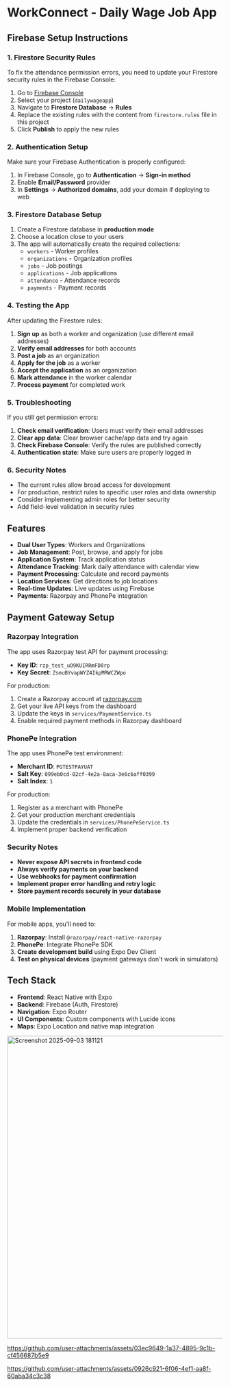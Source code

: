# WorkConnect - Daily Wage Job App

## Firebase Setup Instructions

### 1. Firestore Security Rules

To fix the attendance permission errors, you need to update your Firestore security rules in the Firebase Console:

1. Go to [Firebase Console](https://console.firebase.google.com)
2. Select your project (`dailywageapp`)
3. Navigate to **Firestore Database** → **Rules**
4. Replace the existing rules with the content from `firestore.rules` file in this project
5. Click **Publish** to apply the new rules

### 2. Authentication Setup

Make sure your Firebase Authentication is properly configured:

1. In Firebase Console, go to **Authentication** → **Sign-in method**
2. Enable **Email/Password** provider
3. In **Settings** → **Authorized domains**, add your domain if deploying to web

### 3. Firestore Database Setup

1. Create a Firestore database in **production mode**
2. Choose a location close to your users
3. The app will automatically create the required collections:
   - `workers` - Worker profiles
   - `organizations` - Organization profiles  
   - `jobs` - Job postings
   - `applications` - Job applications
   - `attendance` - Attendance records
   - `payments` - Payment records

### 4. Testing the App

After updating the Firestore rules:

1. **Sign up** as both a worker and organization (use different email addresses)
2. **Verify email addresses** for both accounts
3. **Post a job** as an organization
4. **Apply for the job** as a worker
5. **Accept the application** as an organization
6. **Mark attendance** in the worker calendar
7. **Process payment** for completed work

### 5. Troubleshooting

If you still get permission errors:

1. **Check email verification**: Users must verify their email addresses
2. **Clear app data**: Clear browser cache/app data and try again
3. **Check Firebase Console**: Verify the rules are published correctly
4. **Authentication state**: Make sure users are properly logged in

### 6. Security Notes

- The current rules allow broad access for development
- For production, restrict rules to specific user roles and data ownership
- Consider implementing admin roles for better security
- Add field-level validation in security rules

## Features

- **Dual User Types**: Workers and Organizations
- **Job Management**: Post, browse, and apply for jobs
- **Application System**: Track application status
- **Attendance Tracking**: Mark daily attendance with calendar view
- **Payment Processing**: Calculate and record payments
- **Location Services**: Get directions to job locations
- **Real-time Updates**: Live updates using Firebase
- **Payments**: Razorpay and PhonePe integration

## Payment Gateway Setup

### Razorpay Integration

The app uses Razorpay test API for payment processing:
- **Key ID**: `rzp_test_uO9KUIRRmFD0rp`
- **Key Secret**: `ZsmuBYvapWYZ4IkpMRWCZWpo`

For production:
1. Create a Razorpay account at [razorpay.com](https://razorpay.com)
2. Get your live API keys from the dashboard
3. Update the keys in `services/PaymentService.ts`
4. Enable required payment methods in Razorpay dashboard

### PhonePe Integration

The app uses PhonePe test environment:
- **Merchant ID**: `PGTESTPAYUAT`
- **Salt Key**: `099eb0cd-02cf-4e2a-8aca-3e6c6aff0399`
- **Salt Index**: `1`

For production:
1. Register as a merchant with PhonePe
2. Get your production merchant credentials
3. Update the credentials in `services/PhonePeService.ts`
4. Implement proper backend verification

### Security Notes

- **Never expose API secrets in frontend code**
- **Always verify payments on your backend**
- **Use webhooks for payment confirmation**
- **Implement proper error handling and retry logic**
- **Store payment records securely in your database**

### Mobile Implementation

For mobile apps, you'll need to:
1. **Razorpay**: Install `@razorpay/react-native-razorpay`
2. **PhonePe**: Integrate PhonePe SDK
3. **Create development build** using Expo Dev Client
4. **Test on physical devices** (payment gateways don't work in simulators)

## Tech Stack

- **Frontend**: React Native with Expo
- **Backend**: Firebase (Auth, Firestore)
- **Navigation**: Expo Router
- **UI Components**: Custom components with Lucide icons
- **Maps**: Expo Location and native map integration
<img width="585" height="707" alt="Screenshot 2025-09-03 181121" src="https://github.com/user-attachments/assets/0ce0bb4a-2004-4afb-9a6b-c89330a90520" />


https://github.com/user-attachments/assets/03ec9649-1a37-4895-9c1b-cf456687b5e9



https://github.com/user-attachments/assets/0926c921-6f06-4ef1-aa8f-60aba34c3c38



  
